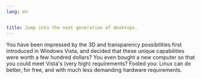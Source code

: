 ```yaml
---
lang: en


title: Jump into the next generation of desktops.
---
```


You have been impressed by the 3D and transparency possibilities 
first introduced in Windows Vista, and decided that these unique 
capabilities were worth a few hundred dollars? You even bought a new 
computer so that you could meet Vista's (very high) requirements? Fooled 
you: Linux can do better, for free, and with much less demanding 
hardware requirements.

<? all_video_ids_from_file ();?>





